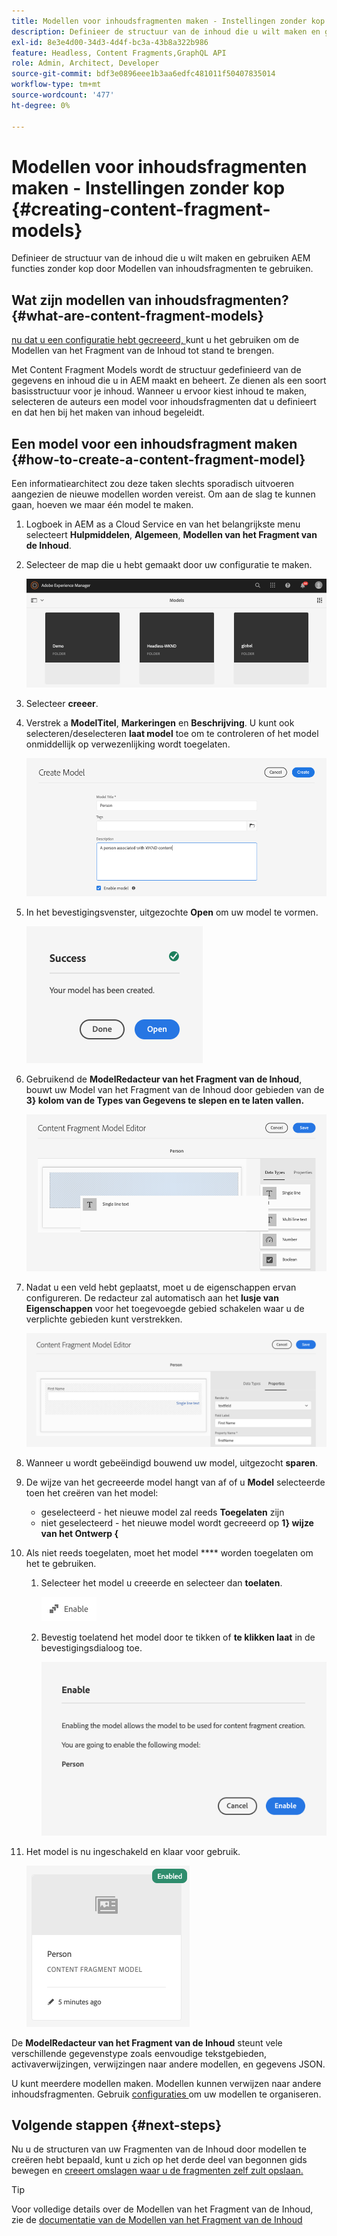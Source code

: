 ```yaml
---
title: Modellen voor inhoudsfragmenten maken - Instellingen zonder kop
description: Definieer de structuur van de inhoud die u wilt maken en gebruiken AEM functies zonder kop door Modellen van inhoudsfragmenten te gebruiken.
exl-id: 8e3e4d00-34d3-4d4f-bc3a-43b8a322b986
feature: Headless, Content Fragments,GraphQL API
role: Admin, Architect, Developer
source-git-commit: bdf3e0896eee1b3aa6edfc481011f50407835014
workflow-type: tm+mt
source-wordcount: '477'
ht-degree: 0%

---
```


# Modellen voor inhoudsfragmenten maken - Instellingen zonder kop {#creating-content-fragment-models}

Definieer de structuur van de inhoud die u wilt maken en gebruiken AEM functies zonder kop door Modellen van inhoudsfragmenten te gebruiken.

## Wat zijn modellen van inhoudsfragmenten? {#what-are-content-fragment-models}

[ nu dat u een configuratie hebt gecreeerd, ](create-configuration.md) kunt u het gebruiken om de Modellen van het Fragment van de Inhoud tot stand te brengen.

Met Content Fragment Models wordt de structuur gedefinieerd van de gegevens en inhoud die u in AEM maakt en beheert. Ze dienen als een soort basisstructuur voor je inhoud. Wanneer u ervoor kiest inhoud te maken, selecteren de auteurs een model voor inhoudsfragmenten dat u definieert en dat hen bij het maken van inhoud begeleidt.

## Een model voor een inhoudsfragment maken {#how-to-create-a-content-fragment-model}

Een informatiearchitect zou deze taken slechts sporadisch uitvoeren aangezien de nieuwe modellen worden vereist. Om aan de slag te kunnen gaan, hoeven we maar één model te maken.

1. Logboek in AEM as a Cloud Service en van het belangrijkste menu selecteert **Hulpmiddelen**, **Algemeen**, **Modellen van het Fragment van de Inhoud**.
1. Selecteer de map die u hebt gemaakt door uw configuratie te maken.

   ![ de modellenomslag ](../assets/models-folder.png)
1. Selecteer **creeer**.
1. Verstrek a **ModelTitel**, **Markeringen** en **Beschrijving**. U kunt ook selecteren/deselecteren **laat model** toe om te controleren of het model onmiddellijk op verwezenlijking wordt toegelaten.

   ![ creeer een model ](../assets/models-create.png)
1. In het bevestigingsvenster, uitgezochte **Open** om uw model te vormen.

   ![ Bevestigingsvenster ](../assets/models-confirmation.png)
1. Gebruikend de **ModelRedacteur van het Fragment van de Inhoud**, bouwt uw Model van het Fragment van de Inhoud door gebieden van de **3} kolom van de Types van Gegevens te slepen en te laten vallen.**

   ![ belemmering en dalingsgebieden ](../assets/models-drag-and-drop.png)

1. Nadat u een veld hebt geplaatst, moet u de eigenschappen ervan configureren. De redacteur zal automatisch aan het **lusje van Eigenschappen** voor het toegevoegde gebied schakelen waar u de verplichte gebieden kunt verstrekken.

   ![ vorm eigenschappen ](../assets/models-configure-properties.png)

1. Wanneer u wordt gebeëindigd bouwend uw model, uitgezocht **sparen**.

1. De wijze van het gecreeerde model hangt van af of u **Model** selecteerde toen het creëren van het model:
   * geselecteerd - het nieuwe model zal reeds **Toegelaten** zijn
   * niet geselecteerd - het nieuwe model wordt gecreeerd op **1} wijze van het Ontwerp {**

1. Als niet reeds toegelaten, moet het model **** worden toegelaten om het te gebruiken.
   1. Selecteer het model u creeerde en selecteer dan **toelaten**.

      ![ toelatend het model ](../assets/models-enable.png)
   1. Bevestig toelatend het model door te tikken of **te klikken laat** in de bevestigingsdialoog toe.

      ![ toelatend bevestigingsdialoog ](../assets/models-enabling.png)
1. Het model is nu ingeschakeld en klaar voor gebruik.

   ![ toegelaten Model ](../assets/models-enabled.png)

De **ModelRedacteur van het Fragment van de Inhoud** steunt vele verschillende gegevenstype zoals eenvoudige tekstgebieden, activaverwijzingen, verwijzingen naar andere modellen, en gegevens JSON.

U kunt meerdere modellen maken. Modellen kunnen verwijzen naar andere inhoudsfragmenten. Gebruik [ configuraties ](create-configuration.md) om uw modellen te organiseren.

## Volgende stappen {#next-steps}

Nu u de structuren van uw Fragmenten van de Inhoud door modellen te creëren hebt bepaald, kunt u zich op het derde deel van begonnen gids bewegen en [ creeert omslagen waar u de fragmenten zelf zult opslaan.](create-assets-folder.md)

>[!TIP]
>
>Voor volledige details over de Modellen van het Fragment van de Inhoud, zie de [ documentatie van de Modellen van het Fragment van de Inhoud ](/help/sites-cloud/administering/content-fragments/content-fragment-models.md)
